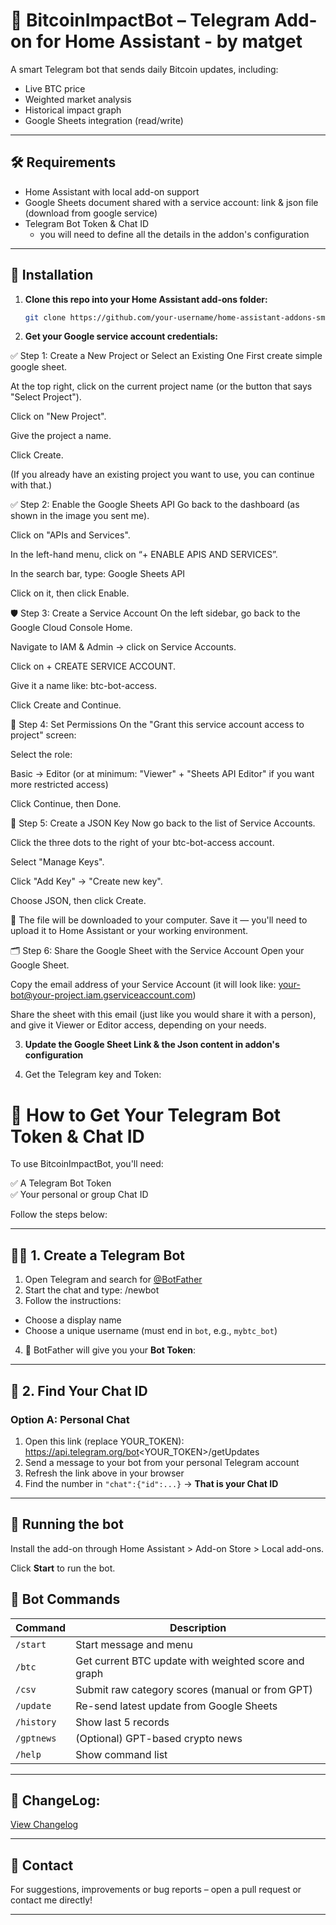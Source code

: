 # 🤖 BitcoinImpactBot – Telegram Add-on for Home Assistant - by matget

A smart Telegram bot that sends daily Bitcoin updates, including:
- Live BTC price
- Weighted market analysis
- Historical impact graph
- Google Sheets integration (read/write)

---

## 🛠 Requirements

- Home Assistant with local add-on support
- Google Sheets document shared with a service account: link & json file (download from google service)
- Telegram Bot Token & Chat ID
  * you will need to define all the details in the addon's configuration

---

## 🧩 Installation

1. **Clone this repo into your Home Assistant add-ons folder:**
   ```bash
   git clone https://github.com/your-username/home-assistant-addons-smart.git
   ```

2. **Get your Google service account credentials:**
   
✅ Step 1: Create a New Project or Select an Existing One
First create simple google sheet.

At the top right, click on the current project name (or the button that says "Select Project").

Click on "New Project".

Give the project a name.

Click Create.

(If you already have an existing project you want to use, you can continue with that.)

✅ Step 2: Enable the Google Sheets API
Go back to the dashboard (as shown in the image you sent me).

Click on "APIs and Services".

In the left-hand menu, click on “+ ENABLE APIS AND SERVICES”.

In the search bar, type: Google Sheets API

Click on it, then click Enable.

🛡️ Step 3: Create a Service Account
On the left sidebar, go back to the Google Cloud Console Home.

Navigate to IAM & Admin → click on Service Accounts.

Click on + CREATE SERVICE ACCOUNT.

Give it a name like: btc-bot-access.

Click Create and Continue.

🧷 Step 4: Set Permissions
On the "Grant this service account access to project" screen:

Select the role:

Basic → Editor
(or at minimum: "Viewer" + "Sheets API Editor" if you want more restricted access)

Click Continue, then Done.

📄 Step 5: Create a JSON Key
Now go back to the list of Service Accounts.

Click the three dots to the right of your btc-bot-access account.

Select "Manage Keys".

Click "Add Key" → "Create new key".

Choose JSON, then click Create.

🔽 The file will be downloaded to your computer. Save it — you'll need to upload it to Home Assistant or your working environment.

🗂️ Step 6: Share the Google Sheet with the Service Account
Open your Google Sheet.

Copy the email address of your Service Account
(it will look like: your-bot@your-project.iam.gserviceaccount.com)

Share the sheet with this email (just like you would share it with a person), and give it Viewer or Editor access, depending on your needs.

3. **Update the Google Sheet Link & the Json content in addon's configuration**

4. Get the Telegram key and Token:
# 🔐 How to Get Your Telegram Bot Token & Chat ID

To use BitcoinImpactBot, you'll need:

✅ A Telegram Bot Token  
✅ Your personal or group Chat ID

Follow the steps below:

---

## 🧑‍💻 1. Create a Telegram Bot

1. Open Telegram and search for [@BotFather](https://t.me/BotFather)
2. Start the chat and type: /newbot
3. Follow the instructions:
- Choose a display name
- Choose a unique username (must end in `bot`, e.g., `mybtc_bot`)
4. 🎉 BotFather will give you your **Bot Token**:

---

## 🧾 2. Find Your Chat ID

### Option A: Personal Chat
1. Open this link (replace YOUR_TOKEN): https://api.telegram.org/bot<YOUR_TOKEN>/getUpdates
2. Send a message to your bot from your personal Telegram account
3. Refresh the link above in your browser
4. Find the number in `"chat":{"id":...}` → **That is your Chat ID**


---

## 🚀 Running the bot

Install the add-on through Home Assistant > Add-on Store > Local add-ons.

Click **Start** to run the bot. 

## 📱 Bot Commands

| Command     | Description                                           |
|-------------|-------------------------------------------------------|
| `/start`    | Start message and menu                                |
| `/btc`      | Get current BTC update with weighted score and graph  |
| `/csv`      | Submit raw category scores (manual or from GPT)       |
| `/update`   | Re-send latest update from Google Sheets              |
| `/history`  | Show last 5 records                                   |
| `/gptnews`  | (Optional) GPT-based crypto news                      |
| `/help`     | Show command list                                     |

---

## 📝 ChangeLog:
[View Changelog](./CHANGELOG.md)

---

## 💬 Contact

For suggestions, improvements or bug reports – open a pull request or contact me directly!

---

